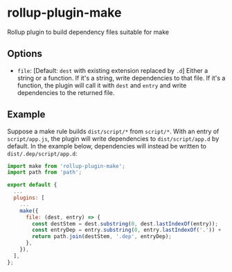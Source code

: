 # rollup-plugin-make

Rollup plugin to build dependency files suitable for make

## Options

- `file`: [Default: `dest` with existing extension replaced by `.d`] Either a string or a function. If it's a string, write dependencies to that file. If it's a function, the plugin will call it with `dest` and `entry` and write dependencies to the returned file.

## Example

Suppose a make rule builds `dist/script/*` from `script/*`. With an entry of `script/app.js`, the plugin will write dependencies to `dist/script/app.d` by default. In the example below, dependencies will instead be written to `dist/.dep/script/app.d`:

```javascript
import make from 'rollup-plugin-make';
import path from 'path';

export default {
  ...
  plugins: [
    ...
    make({
      file: (dest, entry) => {
        const destStem = dest.substring(0, dest.lastIndexOf(entry));
        const entryDep = entry.substring(0, entry.lastIndexOf('.')) + '.d';
        return path.join(destStem, '.dep', entryDep);
      },
    }),
  ],
};
```
